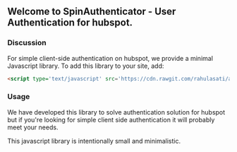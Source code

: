 ## Welcome to SpinAuthenticator - User Authentication for hubspot.

### Discussion

For simple client-side authentication on hubspot, we provide a minimal Javascript library.
To add this library to your site, add:

```markdown
<script type='text/javascript' src='https://cdn.rawgit.com/rahulasati/auth/master/js/1.0.0/main.js'></script>
```

### Usage

We have developed this library to solve authentication solution for hubspot but if you're looking for simple client side authentication it will probably meet your needs.

This javascript library is intentionally small and minimalistic. 
